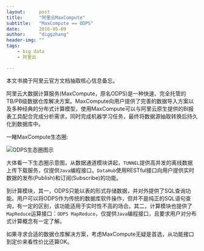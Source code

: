 ```yaml
---
layout:     post
title:      "阿里云MaxCompute"
subtitle:   "MaxCompute == ODPS"
date:       2016-05-09
author:     "diggzhang"
header-img: ""
tags:
    - big data
    - 阿里云

---
```


本文书摘于阿里云官方文档抽取核心信息备忘。

阿里云大数据计算服务(MaxCompute，原名ODPS)是一种快速、完全托管的TB/PB级数据仓库解决方案。MaxCompute向用户提供了完善的数据导入方案以及多种经典的分布式计算模型，使用MaxCompute可以与阿里云原生提供的BI报表工具配合完成分析需求，同时完成机器学习任务，最终将数据源抽取转换后持久化到数据库中。

一睹MaxCompute生态圈:

![ODPS生态圈图示](https://docs-aliyun.cn-hangzhou.oss.aliyun-inc.com/cn/odps/0.0.90/assets/summary/odps_frame.jpg)

大体看一下生态圈示意图，从数据通道模块讲起，`TUNNEL`提供高并发的离线数据上传下载服务，仅提供`Java`编程接口。`DataHub`使用RESTful接口向用户提供实时数据的发布(Publish)和订阅(Subscribe)的功能。

到计算模块，其一，ODPS只能以表的形式存储数据，并对外提供了SQL查询功能。用户可以将ODPS作为传统的数据库软件操作，但并不是纯正的SQL语句查询，有一定的区别，该功能适用于实时性不高的场合。其二，计算模块也提供了`MapReduce`运算接口：`ODPS MapReduce`，仅提供`Java`编程接口，且要求用户对分布式计算概念有一定了解。

如果寻求合适的数据仓库解决方案，考虑MaxCompute无疑是首选，从功能接口到定价来看性价比还算OK。
